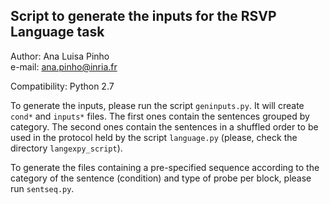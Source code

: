 ## Script to generate the inputs for the RSVP Language task  

Author: Ana Luisa Pinho  
e-mail: ana.pinho@inria.fr  

Compatibility: Python 2.7  

To generate the inputs, please run the script `geninputs.py`. 
It will create `cond*` and `inputs*` files. The first ones contain the sentences grouped by category. The second ones contain the sentences in a shuffled order to be used in the protocol held by the script `language.py` (please, check the directory `langexpy_script`).

To generate the files containing a pre-specified sequence according to the category of the sentence (condition) and type of probe per block, please run `sentseq.py`.
